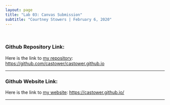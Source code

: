 ```yaml
---
layout: page
title: "Lab 03: Canvas Submission"
subtitle: "Courtney Stowers | February 6, 2020"
---
```


<br>

<div class="format" markdown="1">

### Github Repository Link:

Here is the link to [my repository](https://github.com/castower/castower.github.io): https://github.com/castower/castower.github.io

---

### Github Website Link:

Here is the link to [my website](https://castower.github.io/): https://castower.github.io/

---

</div>

<style>

.h3 {
color: #331132;

}

.link { color: #ff5e6c; 
}

</style>
